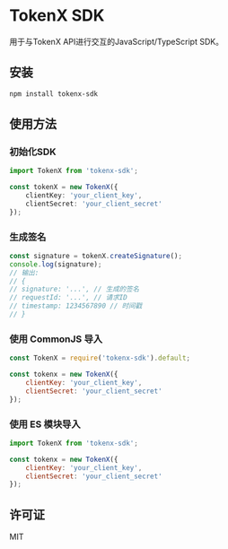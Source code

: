 # TokenX SDK

用于与TokenX API进行交互的JavaScript/TypeScript SDK。

## 安装
```bash
npm install tokenx-sdk
```

## 使用方法

### 初始化SDK

```typescript
import TokenX from 'tokenx-sdk';

const tokenX = new TokenX({
    clientKey: 'your_client_key',
    clientSecret: 'your_client_secret'  
});
```

### 生成签名

```typescript
const signature = tokenX.createSignature();
console.log(signature);
// 输出:
// {
// signature: '...', // 生成的签名
// requestId: '...', // 请求ID
// timestamp: 1234567890 // 时间戳
// }
```

### 使用 CommonJS 导入

```javascript
const TokenX = require('tokenx-sdk').default;

const tokenx = new TokenX({
    clientKey: 'your_client_key',
    clientSecret: 'your_client_secret'  
});
```

### 使用 ES 模块导入

```javascript
import TokenX from 'tokenx-sdk';

const tokenx = new TokenX({
    clientKey: 'your_client_key',
    clientSecret: 'your_client_secret'  
});
```

## 许可证

MIT